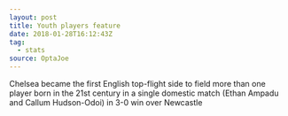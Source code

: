 ```yaml
---  
layout: post
title: Youth players feature
date: 2018-01-28T16:12:43Z
tag:
  - stats
source: OptaJoe
---
```

 
Chelsea became the first English top-flight side to field more than one player born in the 21st century in a single domestic match (Ethan Ampadu and Callum Hudson-Odoi) in 3-0 win over Newcastle